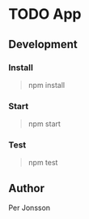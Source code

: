# TODO App

## Development

### Install

> npm install

### Start

> npm start

### Test

> npm test

## Author

Per Jonsson
